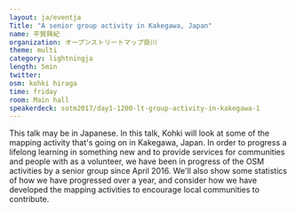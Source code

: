 ```yaml
---
layout: ja/eventja
Title: "A senior group activity in Kakegawa, Japan"
name: 平賀興紀
organization: オープンストリートマップ掛川
theme: multi
category: lightningja
length: 5min
twitter:
osm: kohki hiraga
time: friday
room: Main hall
speakerdeck: sotm2017/day1-1200-lt-group-activity-in-kakegawa-1
---
```

This talk may be in Japanese. In this talk, Kohki will look at some of the mapping activity that's going on in Kakegawa,  Japan.  In order to progress a lifelong learning in something new and to provide services for communities and people with as a volunteer, we have been in progress of the OSM activities by a senior group since April 2016.  We'll also show some statistics of how we have progressed over a year, and consider how we have developed the mapping activities to encourage local communities to contribute.

